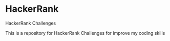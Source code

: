 # HackerRank
HackerRank Challenges

This is a repository for HackerRank Challenges for improve my coding skills
